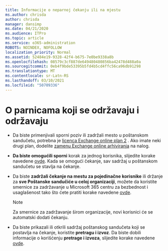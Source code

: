```yaml
---
title: Informacije o neparnoj čekanju ili na mjestu
ms.author: chrisda
author: chrisda
manager: dansimp
ms.date: 04/21/2020
ms.audience: ITPro
ms.topic: article
ms.service: o365-administration
ROBOTS: NOINDEX, NOFOLLOW
localization_priority: Normal
ms.assetid: 52484e19-9328-42f4-b675-7e0be9338a8b
ms.openlocfilehash: 08579c3cf887de649480480856ba42478d488a0a
ms.sourcegitcommit: 0eb4f9bde53395b5fd4b5cd4ffc56ca96db91298
ms.translationtype: MT
ms.contentlocale: sr-Latn-RS
ms.lasthandoff: 03/10/2021
ms.locfileid: "50709336"
---
```

# <a name="about-litigation-holds-and-in-place-holds"></a>O parnicama koji se održavaju i održavaju

- Da biste primenjivali sporni poziv ili zadržali mesto u poštanskom sandučetu, potrebna je [licenca Exchange online plan 2](https://docs.microsoft.com/office365/servicedescriptions/office-365-platform-service-description/office-365-plan-options) . Ako imate neki drugi plan, dodelite [zamenu Exchange online arhiviranja](https://docs.microsoft.com/office365/servicedescriptions/exchange-online-archiving-service-description/exchange-online-archiving-service-description) na nalog. 
    
- **Da biste omogućili sporni** korak za jednog korisnika, slijedite korake navedene [ovde](https://docs.microsoft.com/microsoft-365/compliance/create-a-litigation-hold?view=o365-worldwide#place-a-mailbox-on-litigation-hold). Kada se omogući čekanje, sav sadržaj u poštanskom sandučetu se stavlja na čekanje.
    
- Da biste **zadržali čekanje na mestu za pojedinačne korisnike** ili držanje za **sve Poštanske sandučiće u celoj organizaciji**, možete da koristite smernice za zadržavanje u Microsoft 365 centru za bezbednost i usaglašenost tako što ćete pratiti korake navedene [ovde](https://docs.microsoft.com/microsoft-365/compliance/retention-policies).
    
    > [!NOTE]
    > Za smernice za zadržavanje širom organizacije, novi korisnici će se automatski dodati čekanju. 
  
- Da biste prikazali ili otkrili sadržaj poštanskog sandučeta koji se postavlja na čekanje, koristite **pretragu i izvoz**. Da biste dobili informacije o korišćenju **pretrage i izvoza**, slijedite korake navedene [ovde](https://docs.microsoft.com/microsoft-365/compliance/export-search-results).
    

